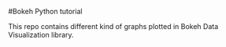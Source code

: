 #Bokeh Python tutorial

This repo contains different kind of graphs plotted in Bokeh Data Visualization library.